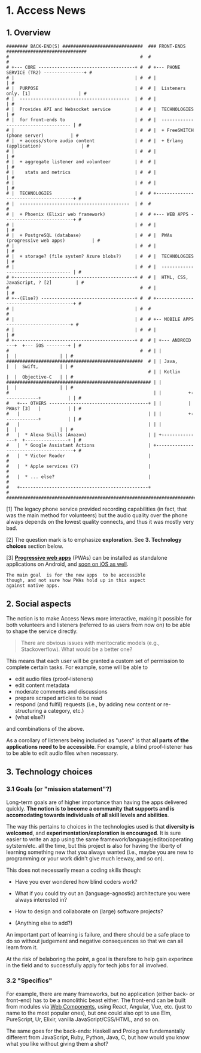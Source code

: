 # 1. Access News

## 1. Overview

```text
######## BACK-END(S) ##############################  ### FRONT-ENDS ##############################
#                                                 #  #                                           #
# +--- CORE ------------------------------------+ #  # +--- PHONE SERVICE (TR2) ---------------+ #
# |                                             | #  # |                                       | #
# |  PURPOSE                                    | #  # |  Listeners only. [1]                  | #
# |  -----------------------------------------  | #  # |                                       | #
# |  Provides API and Websocket service         | #  # |  TECHNOLOGIES                         | #
# |  for front-ends to                          | #  # |  ------------------------------------ | #
# |                                             | #  # |  + FreeSWITCH (phone server)          | #
# |  + access/store audio content               | #  # |  + Erlang (application)               | #
# |                                             | #  # |                                       | #
# |  + aggregate listener and volunteer         | #  # |                                       | #
# |    stats and metrics                        | #  # |                                       | #
# |                                             | #  # |                                       | #
# |  TECHNOLOGIES                               | #  # +---------------------------------------+ #
# |  -----------------------------------------  | #  #                                           #
# |  + Phoenix (Elixir web framework)           | #  # +--- WEB APPS --------------------------+ #
# |                                             | #  # |                                       | #
# |  + PostgreSQL (database)                    | #  # |  PWAs (progressive web apps)          | #
# |                                             | #  # |                                       | #
# |  + storage? (file system? Azure blobs?)     | #  # |  TECHNOLOGIES                         | #
# |                                             | #  # |  ------------------------------------ | #
# +---------------------------------------------+ #  # |  HTML, CSS, JavaScript, ? [2]         | #
#                                                 #  # |                                       | #
# +--(Else?) -----------------------------------+ #  # +---------------------------------------+ #
# |                                             | #  #                                           #
# |                                             | #  # +-- MOBILE APPS ------------------------+ #
# |                                             | #  # |                                       | #
# +---------------------------------------------+ #  # | +--- ANDROID ---+  +--- iOS --------+ | #
#                                                 #  # | |               |  |                | | #
###################################################  # | | Java,         |  |  Swift,        | | #
                                                     # | | Kotlin        |  |  Objective-C   | | #
###################################################### | |               |  |                | | #
#                                                      | |          +-------------+          | | #
#   +--- OTHERS -------------------------------------+ | |          | PWAs? [3]   |          | | #
#   |                                                | | |          +-------------+          | | #
#   |                                                | | |               |  |                | | #
#   |  * Alexa Skills (Amazon)                       | | +---------------+  +----------------+ | #
#   |  * Google Assistant Actions                    | +---------------------------------------+ #
#   |  * Victor Reader                               |                                           #
#   |  * Apple services (?)                          |                                           #
#   |  * ... else?                                   |                                           #
#   +------------------------------------------------+                                           #
##################################################################################################
```

[1] The   legacy   phone   service  provided   recording
    capabilities (in fact, that  was the main method for
    volunteers)  but the  audio quality  over the  phone
    always depends  on the lowest quality  connects, and
    thus it was mostly very bad.

[2] The question  mark is to  emphasize **exploration**.
    See **3. Technology choices** section below.

[3] [**Progressive web apps**](https://developers.google.com/web/progressive-web-apps)
    (PWAs) can be installed as standalone applications on Android, and
    [soon on iOS as well](https://medium.com/@firt/progressive-web-apps-on-ios-are-here-d00430dee3a7).

    The main goal  is for the new apps  to be accessible
    though, and not sure how PWAs hold up in this aspect
    against native apps.

## 2. Social aspects

The notion is to  make Access News more interactive,
making it possible for both volunteers and listeners
(referred to  as users  from now on)  to be  able to
shape the service directly.

> There  are obvious  issues with  meritocratic models
> (e.g., Stackoverflow). What would be a better one?

This means that  each user will be  granted a custom
set  of permission  to complete  certain tasks.  For
example, some will be able to

+ edit audio files (proof-listeners)
+ edit content metadata
+ moderate comments and discussions
+ prepare scraped articles to be read
+ respond (and fulfil) requests (i.e., by adding new
  content or re-structuring a category, etc.)
+ (what else?)

and combinations of the above.

As  a  corollary  of  listeners  being  included  as
"users"  is that  **all  parts  of the  applications
need  to  be  accessible**.  For  example,  a  blind
proof-listener has  to be  able to edit  audio files
when necessary.

## 3. Technology choices

### 3.1 Goals (or "mission statement"?)

Long-term goals are of higher importance than having
the  apps  delivered  quickly. **The  notion  is  to
become a community that supports and is accomodating
towards   individuals  of   all  skill   levels  and
abilities**.

The way this pertains to choices in the technologies
used   is  that   **diversity  is   welcomed**,  and
**experimentation/exploration  is  encouraged**.  It
is  sure  easier to  write  an  app using  the  same
framework/language/editor/operating sytstem/etc. all
the time,  but this project  is also for  having the
liberty of  learning something  new that  you always
wanted (i.e.,  maybe you  are new to  programming or
your work didn't give much leeway, and so on).

This does  not  necessarily  mean a  coding
skills though:

+ Have you ever wondered how blind coders work?

+ What  if you  could try  out an  (language-agnostic)
  architecture you were always interested in?

+ How to design and collaborate on (large) software projects?

+ (Anything else to add?)

An important part of  learning is failure, and there
should be  a safe place  to do so  without judgement
and negative  consequences so that we  can all learn
from it.

At  the risk  of  belaboring the  point,  a goal  is
therefore to help gain experince in the field and to
successfully apply for tech jobs for all involved.

### 3.2 "Specifics"

For  example,  there  are many  frameworks,  but  no
application (either back- or  front-end) has to be a
monolithic beast either. The  front-end can be built
from modules via
[Web Components](https://en.wikipedia.org/wiki/Web_Components),
using  React,  Angular,  Vue,  etc.  (just  to  name
to  the  most  popular  ones), but  one  could  also
opt  to use  Elm,  PureScript,  Ur, Elixir,  vanilla
JavaScript/CSS/HTML, and so on.

The same goes for  the back-ends: Haskell and Prolog
are fundemantally  different from  JavaScript, Ruby,
Python, Java,  C, but  how would  you know  what you
like without giving them a shot?
